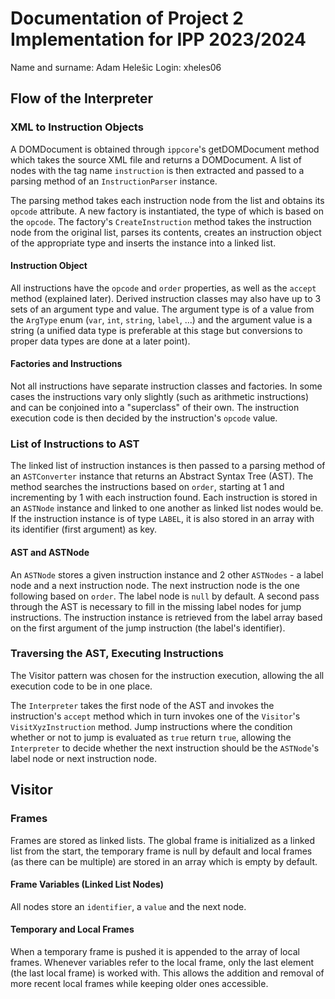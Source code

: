 # Documentation of Project 2 Implementation for IPP 2023/2024
Name and surname: Adam Helešic
Login: xheles06

## Flow of the Interpreter
### XML to Instruction Objects
A DOMDocument is obtained through `ippcore`'s getDOMDocument method which takes the source XML file and returns a DOMDocument. A list of nodes with the tag name `instruction` is then extracted and passed to a parsing method of an `InstructionParser` instance.

The parsing method takes each instruction node from the list and obtains its `opcode` attribute. A new factory is instantiated, the type of which is based on the `opcode`. The factory's `CreateInstruction` method takes the instruction node from the original list, parses its contents, creates an instruction object of the appropriate type and inserts the instance into a linked list.

#### Instruction Object
All instructions have the `opcode` and `order` properties, as well as the `accept` method (explained later). Derived instruction classes may also have up to 3 sets of an argument type and value. The argument type is of a value from the `ArgType` enum (`var`, `int`, `string`, `label`, ...) and the argument value is a string (a unified data type is preferable at this stage but conversions to proper data types are done at a later point).

#### Factories and Instructions
Not all instructions have separate instruction classes and factories. In some cases the instructions vary only slightly (such as arithmetic instructions) and can be conjoined into a "superclass" of their own. The instruction execution code is then decided by the instruction's `opcode` value.

### List of Instructions to AST
The linked list of instruction instances is then passed to a parsing method of an `ASTConverter` instance that returns an Abstract Syntax Tree (AST). The method searches the instructions based on `order`, starting at 1 and incrementing by 1 with each instruction found. Each instruction is stored in an `ASTNode` instance and linked to one another as linked list nodes would be. If the instruction instance is of type `LABEL`, it is also stored in an array with its identifier (first argument) as key.

#### AST and ASTNode
An `ASTNode` stores a given instruction instance and 2 other `ASTNodes` - a label node and a next instruction node. The next instruction node is the one following based on `order`. The label node is `null` by default. A second pass through the AST is necessary to fill in the missing label nodes for jump instructions. The instruction instance is retrieved from the label array based on the first argument of the jump instruction (the label's identifier).

### Traversing the AST, Executing Instructions
The Visitor pattern was chosen for the instruction execution, allowing the all execution code to be in one place.

The `Interpreter` takes the first node of the AST and invokes the instruction's `accept` method which in turn invokes one of the `Visitor`'s `VisitXyzInstruction` method. Jump instructions where the condition whether or not to jump is evaluated as `true` return `true`, allowing the `Interpreter` to decide whether the next instruction should be the `ASTNode`'s label node or next instruction node.

## Visitor
### Frames
Frames are stored as linked lists. The global frame is initialized as a linked list from the start, the temporary frame is null by default and local frames (as there can be multiple) are stored in an array which is empty by default.

#### Frame Variables (Linked List Nodes)
All nodes store an `identifier`, a `value` and the next node.

#### Temporary and Local Frames
When a temporary frame is pushed it is appended to the array of local frames. Whenever variables refer to the local frame, only the last element (the last local frame) is worked with. This allows the addition and removal of more recent local frames while keeping older ones accessible.